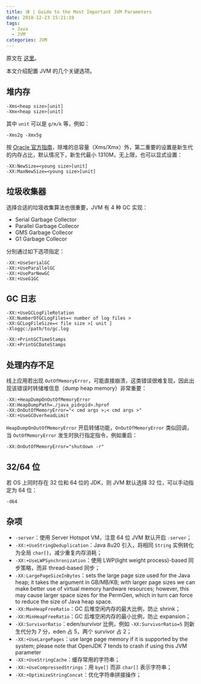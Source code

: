 ```yaml
---
title: 译 | Guide to the Most Important JVM Parameters
date: 2018-12-23 15:21:19
tags:
  - Java
  - JVM
categories: JVM
---
```


原文在 [这里](https://www.baeldung.com/jvm-parameters)。

本文介绍配置 JVM 的几个关键选项。

## 堆内存

```
-Xms<heap size>[unit]
-Xmx<heap size>[unit]
```

其中 `unit` 可以是 `g/m/k` 等，例如：

```
-Xms2g -Xmx5g
```

按 [Oracle 官方指南](https://docs.oracle.com/javase/8/docs/technotes/guides/vm/gctuning/sizing.html)，除堆的总容量（Xms/Xmx）外，第二重要的设置是新生代的内存占比，默认情况下，新生代最小 1310M，无上限，也可以显式设置：

```
-XX:NewSize=<young size>[unit]
-XX:MaxNewSize=<young size>[unit]
```

## 垃圾收集器

选择合适的垃圾收集算法也很重要，JVM 有 4 种 GC 实现：

* Serial Garbage Collector
* Parallel Garbage Collecor
* GMS Garbage Collecor
* G1 Garbage Collecor

分别通过如下选项指定：

```
-XX:+UseSerialGC
-XX:+UseParallelGC
-XX:+UseParNewGC
-XX:+UseG1GC
```

## GC 日志

```
-XX:+UseGCLogFileRotation 
-XX:NumberOfGCLogFiles=< number of log files > 
-XX:GCLogFileSize=< file size >[ unit ]
-Xloggc:/path/to/gc.log

-XX:+PrintGCTimeStamps 
-XX:+PrintGCDateStamps
```

## 处理内存不足

线上应用若出现 `OutOfMemoryError`，可能直接崩溃，这类错误很难复现，因此出现该错误时转储堆信息（dump heap memory）非常重要：

```
-XX:+HeapDumpOnOutOfMemoryError 
-XX:HeapDumpPath=./java_pid<pid>.hprof
-XX:OnOutOfMemoryError="< cmd args >;< cmd args >" 
-XX:+UseGCOverheadLimit
```

`HeapDumpOnOutOfMemoryError` 开启转储功能，`OnOutOfMemoryError` 类似回调，当 `OutOfMemoryError` 发生时执行指定指令，例如重启：

```
-XX:OnOutOfMemoryError="shutdown -r"
```

## 32/64 位

若 OS 上同时存在 32 位和 64 位的 JDK，则 JVM 默认选择 32 位，可以手动指定为 64 位：

```
-d64
```

## 杂项

* `-server`：使用 Server Hotspot VM，注意 64 位 JVM 默认开启 `-server`；
* `-XX:+UseStringDeduplication`：Java 8u20 引入，将相同 `String` 实例转化为全局 `char[]`，减少重复内存消耗；
* `-XX:+UseLWPSynchronization`：使用 LWP(light weight process)-based 同步策略，而非 thread-based 同步；
* `-XX:LargePageSizeInBytes`：sets the large page size used for the Java heap; it takes the argument in GB/MB/KB; with larger page sizes we can make better use of virtual memory hardware resources; however, this may cause larger space sizes for the PermGen, which in turn can force to reduce the size of Java heap space.
* `-XX:MaxHeapFreeRatio`：GC 后堆空闲内存的最大比例，防止 shrink；
* `-XX:MinHeapFreeRatio`：GC 后堆空闲内存的最小比例，防止 expansion；
* `-XX:SurvivorRatio`：eden/survivor 比例，例如 `-XX:SurvivorRatio=5` 则新生代分为 7 分，eden 占 5，两个 survivor 占 2；
* `-XX:+UseLargePages`：use large page memory if it is supported by the system; please note that OpenJDK 7 tends to crash if using this JVM parameter
* `-XX:+UseStringCache`：缓存常用的字符串；
* `-XX:+UseCompressedStrings`：用 `bye[]` 而非 `char[]` 表示字符串；
* `-XX:+OptimizeStringConcat`：优化字符串拼接操作；

